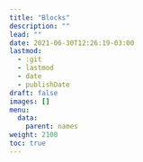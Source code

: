 ```yaml
---
title: "Blocks"
description: ""
lead: ""
date: 2021-06-30T12:26:19-03:00
lastmod:
  - :git
  - lastmod
  - date
  - publishDate
draft: false
images: []
menu: 
  data:
    parent: names
weight: 2100
toc: true
---
```


